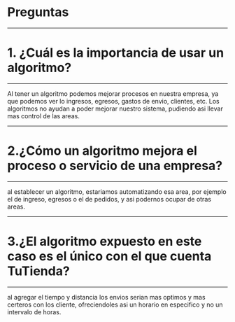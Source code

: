# Preguntas
***
# 1. ¿Cuál es la importancia de usar un algoritmo?
***
Al tener un algoritmo podemos mejorar procesos en nuestra empresa, ya que podemos ver lo ingresos, egresos, gastos de envio, clientes, etc. Los algoritmos no ayudan a poder mejorar nuestro sistema, pudiendo asi llevar mas control de las areas.
***

# 2.¿Cómo un algoritmo mejora el proceso o servicio de una empresa?
***
al establecer un algoritmo, estariamos automatizando esa area, por ejemplo el de ingreso, egresos o el de pedidos, y asi podernos ocupar de otras areas.
***
# 3.¿El algoritmo expuesto en este caso es el único con el que cuenta TuTienda?
***
al agregar el tiempo y distancia los envios serian mas optimos y mas certeros con los cliente, ofreciendoles asi un horario en especifico y no un intervalo de horas.
